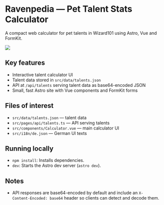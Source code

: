 Ravenpedia — Pet Talent Stats Calculator
===============================================
A compact web calculator for pet talents in Wizard101 using Astro, Vue and FormKit.

<a href="https://github.com/chris-kretschmer/ravenpedia-pet-stats-calculator/graphs/contributors">
  <img src="https://contrib.rocks/image?repo=chris-kretschmer/ravenpedia-pet-stats-calculator" />
</a>

Key features
--------------
- Interactive talent calculator UI
- Talent data stored in `src/data/talents.json`
- API at `/api/talents` serving talent data as base64-encoded JSON
- Small, fast Astro site with Vue components and FormKit forms


Files of interest
-----------------
- `src/data/talents.json` — talent data
- `src/pages/api/talents.ts` — API serving talents
- `src/components/Calculator.vue` — main calculator UI
- `src/i18n/de.json` — German UI texts

Running locally
--------------
- `npm install`: Installs dependencies.
- `dev`: Starts the Astro dev server (`astro dev`).

Notes
-----
- API responses are base64-encoded by default and include an `X-Content-Encoded: base64` header so clients can detect and decode them.

